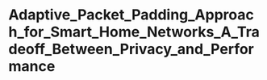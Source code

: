 # Adaptive_Packet_Padding_Approach_for_Smart_Home_Networks_A_Tradeoff_Between_Privacy_and_Performance